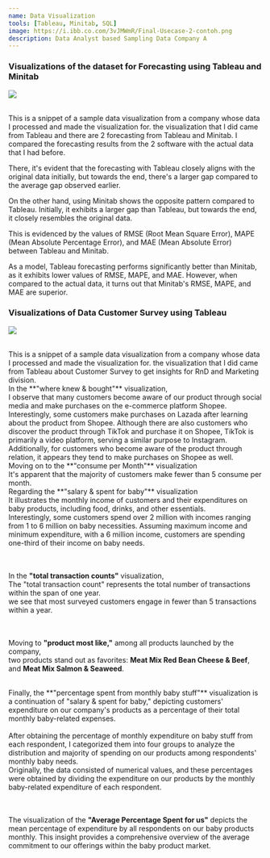 ```yaml
---
name: Data Visualization
tools: [Tableau, Minitab, SQL]
image: https://i.ibb.co.com/3vJMWmR/Final-Usecase-2-contoh.png
description: Data Analyst based Sampling Data Company A 
---
```

### Visualizations of the dataset for Forecasting using Tableau and Minitab

![](https://i.ibb.co.com/3vJMWmR/Final-Usecase-2-contoh.png)


<br />
This is a snippet of a sample data visualization from a company whose data I processed and made the visualization for.
the visualization that I did came from Tableau and there are 2 forecasting from Tableau and Minitab.
I compared the forecasting results from the 2 software with the actual data that I had before.

There, it's evident that the forecasting with Tableau closely aligns with the original data initially, but towards the end, there's a larger gap compared to the average gap observed earlier.

On the other hand, using Minitab shows the opposite pattern compared to Tableau. Initially, it exhibits a larger gap than Tableau, but towards the end, it closely resembles the original data.

This is evidenced by the values of RMSE (Root Mean Square Error), MAPE (Mean Absolute Percentage Error), and MAE (Mean Absolute Error) between Tableau and Minitab.

As a model, Tableau forecasting performs significantly better than Minitab, as it exhibits lower values of RMSE, MAPE, and MAE. However, when compared to the actual data, it turns out that Minitab's RMSE, MAPE, and MAE are superior.



### Visualizations of Data Customer Survey using Tableau

![](https://i.ibb.co.com/XJgrDkQ/Dashboard-1.png)


<br />
This is a snippet of a sample data visualization from a company whose data I processed and made the visualization for.
the visualization that I did came from Tableau about Customer Survey to get insights for RnD and Marketing division.

<br />
In the **"where knew & bought"** visualization, 
<br /> I observe that many customers become aware of our product through social media and make purchases on the e-commerce platform Shopee. 
<br /> Interestingly, some customers make purchases on Lazada after learning about the product from Shopee. Although there are also customers who discover the product through TikTok and purchase it on Shopee, TikTok is primarily a video platform, serving a similar purpose to Instagram.
<br />
Additionally, for customers who become aware of the product through relation, it appears they tend to make purchases on Shopee as well. 

<br />
Moving on to the **"consume per Month"** visualization
<br /> It's apparent that the majority of customers make fewer than 5 consume per month.

<br />
Regarding the **"salary & spent for baby"** visualization
<br /> It illustrates the monthly income of customers and their expenditures on baby products, including food, drinks, and other essentials. 
<br /> Interestingly, some customers spend over 2 million with incomes ranging from 1 to 6 million on baby necessities. Assuming maximum income and minimum expenditure, with a 6 million income, customers are spending one-third of their income on baby needs.

<br /><br /> In the **"total transaction counts"** visualization, 
<br /> The "total transaction count" represents the total number of transactions within the span of one year.
<br />we see that most surveyed customers engage in fewer than 5 transactions within a year. 

<br /><br />Moving to **"product most like,"** among all products launched by the company, 
<br />two products stand out as favorites: **Meat Mix Red Bean Cheese & Beef**, and **Meat Mix Salmon & Seaweed**.

<br />
Finally, the **"percentage spent from monthly baby stuff"** visualization
is a continuation of "salary & spent for baby," depicting customers' expenditure on our company's products as a percentage of their total monthly baby-related expenses. 
<br /><br />After obtaining the percentage of monthly expenditure on baby stuff from each respondent, I categorized them into four groups to analyze the distribution and majority of spending on our products among respondents' monthly baby needs.
<br />Originally, the data consisted of numerical values, and these percentages were obtained by dividing the expenditure on our products by the monthly baby-related expenditure of each respondent.

<br /><br /> The visualization of the **"Average Percentage Spent for us"** depicts the mean percentage of expenditure by all respondents on our baby products monthly. This insight provides a comprehensive overview of the average commitment to our offerings within the baby product market.
